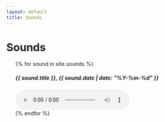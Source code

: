 ```yaml
---
layout: default
title: Sounds
---
```

<div class="page-content wc-container">
  <h1>Sounds</h1>
  <ul>
  {% for sound in site.sounds %}
  <h5>{{ sound.title }}, {{ sound.date | date: "%Y-%m-%d" }}</h5>
  <div class="sounds">
    <div class="sound">
      <div><audio src="{{ sound.link }}" controls="controls"></audio></div>
    </div>
  </div>
  {% endfor %}
</div>
